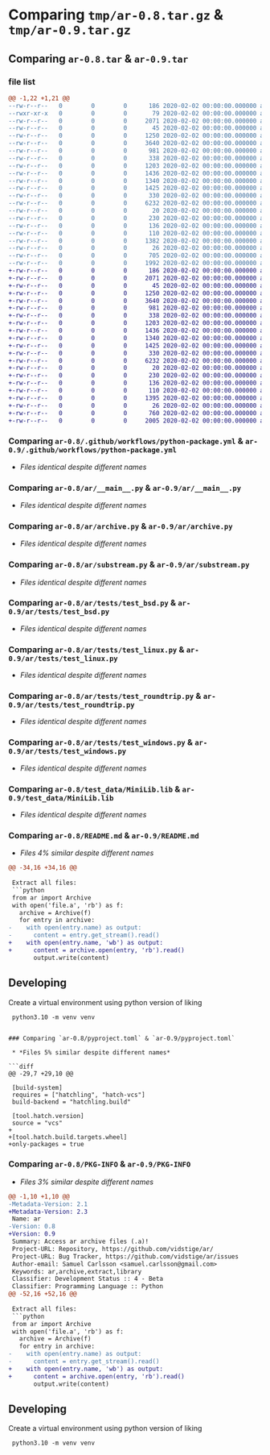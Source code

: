 # Comparing `tmp/ar-0.8.tar.gz` & `tmp/ar-0.9.tar.gz`

## Comparing `ar-0.8.tar` & `ar-0.9.tar`

### file list

```diff
@@ -1,22 +1,21 @@
--rw-r--r--   0        0        0      186 2020-02-02 00:00:00.000000 ar-0.8/.pylintrc
--rwxr-xr-x   0        0        0       79 2020-02-02 00:00:00.000000 ar-0.8/release.sh
--rw-r--r--   0        0        0     2071 2020-02-02 00:00:00.000000 ar-0.8/.github/workflows/python-package.yml
--rw-r--r--   0        0        0       45 2020-02-02 00:00:00.000000 ar-0.8/ar/__init__.py
--rw-r--r--   0        0        0     1250 2020-02-02 00:00:00.000000 ar-0.8/ar/__main__.py
--rw-r--r--   0        0        0     3640 2020-02-02 00:00:00.000000 ar-0.8/ar/archive.py
--rw-r--r--   0        0        0      981 2020-02-02 00:00:00.000000 ar-0.8/ar/substream.py
--rw-r--r--   0        0        0      338 2020-02-02 00:00:00.000000 ar-0.8/ar/tests/test_bad_archive.py
--rw-r--r--   0        0        0     1203 2020-02-02 00:00:00.000000 ar-0.8/ar/tests/test_bsd.py
--rw-r--r--   0        0        0     1436 2020-02-02 00:00:00.000000 ar-0.8/ar/tests/test_linux.py
--rw-r--r--   0        0        0     1340 2020-02-02 00:00:00.000000 ar-0.8/ar/tests/test_roundtrip.py
--rw-r--r--   0        0        0     1425 2020-02-02 00:00:00.000000 ar-0.8/ar/tests/test_windows.py
--rw-r--r--   0        0        0      330 2020-02-02 00:00:00.000000 ar-0.8/ar/tests/test_wrong_mody.py
--rw-r--r--   0        0        0     6232 2020-02-02 00:00:00.000000 ar-0.8/test_data/MiniLib.lib
--rw-r--r--   0        0        0       20 2020-02-02 00:00:00.000000 ar-0.8/test_data/bad.a
--rw-r--r--   0        0        0      230 2020-02-02 00:00:00.000000 ar-0.8/test_data/bsd.a
--rw-r--r--   0        0        0      136 2020-02-02 00:00:00.000000 ar-0.8/test_data/linux.a
--rw-r--r--   0        0        0      110 2020-02-02 00:00:00.000000 ar-0.8/.gitignore
--rw-r--r--   0        0        0     1382 2020-02-02 00:00:00.000000 ar-0.8/README.md
--rw-r--r--   0        0        0       26 2020-02-02 00:00:00.000000 ar-0.8/hatch.toml
--rw-r--r--   0        0        0      705 2020-02-02 00:00:00.000000 ar-0.8/pyproject.toml
--rw-r--r--   0        0        0     1992 2020-02-02 00:00:00.000000 ar-0.8/PKG-INFO
+-rw-r--r--   0        0        0      186 2020-02-02 00:00:00.000000 ar-0.9/.pylintrc
+-rw-r--r--   0        0        0     2071 2020-02-02 00:00:00.000000 ar-0.9/.github/workflows/python-package.yml
+-rw-r--r--   0        0        0       45 2020-02-02 00:00:00.000000 ar-0.9/ar/__init__.py
+-rw-r--r--   0        0        0     1250 2020-02-02 00:00:00.000000 ar-0.9/ar/__main__.py
+-rw-r--r--   0        0        0     3640 2020-02-02 00:00:00.000000 ar-0.9/ar/archive.py
+-rw-r--r--   0        0        0      981 2020-02-02 00:00:00.000000 ar-0.9/ar/substream.py
+-rw-r--r--   0        0        0      338 2020-02-02 00:00:00.000000 ar-0.9/ar/tests/test_bad_archive.py
+-rw-r--r--   0        0        0     1203 2020-02-02 00:00:00.000000 ar-0.9/ar/tests/test_bsd.py
+-rw-r--r--   0        0        0     1436 2020-02-02 00:00:00.000000 ar-0.9/ar/tests/test_linux.py
+-rw-r--r--   0        0        0     1340 2020-02-02 00:00:00.000000 ar-0.9/ar/tests/test_roundtrip.py
+-rw-r--r--   0        0        0     1425 2020-02-02 00:00:00.000000 ar-0.9/ar/tests/test_windows.py
+-rw-r--r--   0        0        0      330 2020-02-02 00:00:00.000000 ar-0.9/ar/tests/test_wrong_mody.py
+-rw-r--r--   0        0        0     6232 2020-02-02 00:00:00.000000 ar-0.9/test_data/MiniLib.lib
+-rw-r--r--   0        0        0       20 2020-02-02 00:00:00.000000 ar-0.9/test_data/bad.a
+-rw-r--r--   0        0        0      230 2020-02-02 00:00:00.000000 ar-0.9/test_data/bsd.a
+-rw-r--r--   0        0        0      136 2020-02-02 00:00:00.000000 ar-0.9/test_data/linux.a
+-rw-r--r--   0        0        0      110 2020-02-02 00:00:00.000000 ar-0.9/.gitignore
+-rw-r--r--   0        0        0     1395 2020-02-02 00:00:00.000000 ar-0.9/README.md
+-rw-r--r--   0        0        0       26 2020-02-02 00:00:00.000000 ar-0.9/hatch.toml
+-rw-r--r--   0        0        0      760 2020-02-02 00:00:00.000000 ar-0.9/pyproject.toml
+-rw-r--r--   0        0        0     2005 2020-02-02 00:00:00.000000 ar-0.9/PKG-INFO
```

### Comparing `ar-0.8/.github/workflows/python-package.yml` & `ar-0.9/.github/workflows/python-package.yml`

 * *Files identical despite different names*

### Comparing `ar-0.8/ar/__main__.py` & `ar-0.9/ar/__main__.py`

 * *Files identical despite different names*

### Comparing `ar-0.8/ar/archive.py` & `ar-0.9/ar/archive.py`

 * *Files identical despite different names*

### Comparing `ar-0.8/ar/substream.py` & `ar-0.9/ar/substream.py`

 * *Files identical despite different names*

### Comparing `ar-0.8/ar/tests/test_bsd.py` & `ar-0.9/ar/tests/test_bsd.py`

 * *Files identical despite different names*

### Comparing `ar-0.8/ar/tests/test_linux.py` & `ar-0.9/ar/tests/test_linux.py`

 * *Files identical despite different names*

### Comparing `ar-0.8/ar/tests/test_roundtrip.py` & `ar-0.9/ar/tests/test_roundtrip.py`

 * *Files identical despite different names*

### Comparing `ar-0.8/ar/tests/test_windows.py` & `ar-0.9/ar/tests/test_windows.py`

 * *Files identical despite different names*

### Comparing `ar-0.8/test_data/MiniLib.lib` & `ar-0.9/test_data/MiniLib.lib`

 * *Files identical despite different names*

### Comparing `ar-0.8/README.md` & `ar-0.9/README.md`

 * *Files 4% similar despite different names*

```diff
@@ -34,16 +34,16 @@
 
 Extract all files:
 ```python
 from ar import Archive
 with open('file.a', 'rb') as f:
   archive = Archive(f)
   for entry in archive:
-    with open(entry.name) as output:
-      content = entry.get_stream().read()
+    with open(entry.name, 'wb') as output:
+      content = archive.open(entry, 'rb').read()
       output.write(content)
 ```
 
 ## Developing
 Create a virtual environment using python version of liking
 
     python3.10 -m venv venv
```

### Comparing `ar-0.8/pyproject.toml` & `ar-0.9/pyproject.toml`

 * *Files 5% similar despite different names*

```diff
@@ -29,7 +29,10 @@
 
 [build-system]
 requires = ["hatchling", "hatch-vcs"]
 build-backend = "hatchling.build"
 
 [tool.hatch.version]
 source = "vcs"
+
+[tool.hatch.build.targets.wheel]
+only-packages = true
```

### Comparing `ar-0.8/PKG-INFO` & `ar-0.9/PKG-INFO`

 * *Files 3% similar despite different names*

```diff
@@ -1,10 +1,10 @@
-Metadata-Version: 2.1
+Metadata-Version: 2.3
 Name: ar
-Version: 0.8
+Version: 0.9
 Summary: Access ar archive files (.a)!
 Project-URL: Repository, https://github.com/vidstige/ar/
 Project-URL: Bug Tracker, https://github.com/vidstige/ar/issues
 Author-email: Samuel Carlsson <samuel.carlsson@gmail.com>
 Keywords: ar,archive,extract,library
 Classifier: Development Status :: 4 - Beta
 Classifier: Programming Language :: Python
@@ -52,16 +52,16 @@
 
 Extract all files:
 ```python
 from ar import Archive
 with open('file.a', 'rb') as f:
   archive = Archive(f)
   for entry in archive:
-    with open(entry.name) as output:
-      content = entry.get_stream().read()
+    with open(entry.name, 'wb') as output:
+      content = archive.open(entry, 'rb').read()
       output.write(content)
 ```
 
 ## Developing
 Create a virtual environment using python version of liking
 
     python3.10 -m venv venv
```

